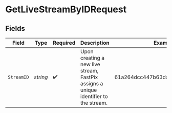 # GetLiveStreamByIDRequest


## Fields

| Field                                                                               | Type                                                                                | Required                                                                            | Description                                                                         | Example                                                                             |
| ----------------------------------------------------------------------------------- | ----------------------------------------------------------------------------------- | ----------------------------------------------------------------------------------- | ----------------------------------------------------------------------------------- | ----------------------------------------------------------------------------------- |
| `StreamID`                                                                          | *string*                                                                            | :heavy_check_mark:                                                                  | Upon creating a new live stream, FastPix assigns a unique identifier to the stream. | 61a264dcc447b63da6fb79ef925cd76d                                                    |